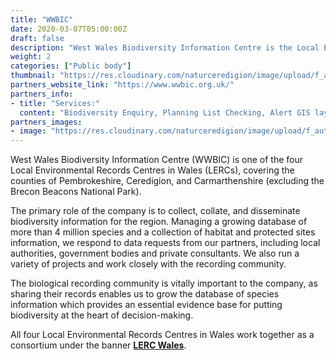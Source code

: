 ```yaml
---
title: "WWBIC"
date: 2020-03-07T05:00:00Z
draft: false
description: "West Wales Biodiversity Information Centre is the Local Environmental Records Centre covering Pembrokeshire, Ceredigion & Carmarthenshire"
weight: 2
categories: ["Public body"]
thumbnail: "https://res.cloudinary.com/naturceredigion/image/upload/f_auto,w_480/v1720623557/wwbic.png"
partners_website_link: "https://www.wwbic.org.uk/"
partners_info:
- title: "Services:"
  content: "Biodiversity Enquiry, Planning List Checking, Alert GIS layers, Data management, Digitisation, Species distribution, GIS Data analysis and modelling"
partners_images:
- image: "https://res.cloudinary.com/naturceredigion/image/upload/f_auto,w_860/v1721751874/wwbic-Ramalina-fraxinea-Tremella-ramalinae.jpg"
---
```


West Wales Biodiversity Information Centre (WWBIC) is one of the four Local Environmental Records Centres in Wales (LERCs), covering the counties of Pembrokeshire, Ceredigion, and Carmarthenshire (excluding the Brecon Beacons National Park). 

The primary role of the company is to collect, collate, and disseminate biodiversity information for the region. Managing a growing database of more than 4 million species and a collection of habitat and protected sites information, we respond to data requests from our partners, including local authorities, government bodies and private consultants. We also run a variety of projects and work closely with the recording community.

The biological recording community is vitally important to the company, as sharing their records enables us to grow the database of species information which provides an essential evidence base for putting biodiversity at the heart of decision-making.

All four Local Environmental Records Centres in Wales work together as a consortium under the banner **[LERC Wales](https://www.lercwales.org.uk/)**.
